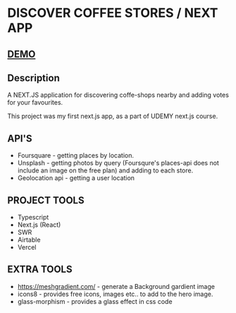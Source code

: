 # DISCOVER COFFEE STORES / NEXT APP


## [DEMO](https://discover-coffee-stores-amicht.vercel.app/)

## Description

A NEXT.JS application for discovering coffe-shops nearby and adding votes for your favourites.

This project was my first next.js app, as a part of UDEMY next.js course.


## API'S
- Foursquare - 
    getting places by location.
- Unsplash - 
    getting photos by query (Foursqure's places-api does not include an image on the free plan) and adding to each store. 
- Geolocation api - 
    getting a user location

## PROJECT TOOLS 
- Typescript
- Next.js (React)
- SWR
- Airtable
- Vercel

## EXTRA TOOLS
- https://meshgradient.com/ - generate a Background gardient image
- icons8 - provides free icons, images etc.. to add to the hero image.
- glass-morphism - provides a glass effect in css code


